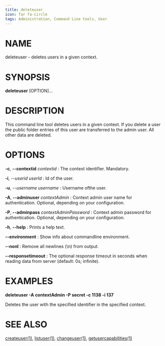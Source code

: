 ```yaml
---
title: deleteuser
icon: far fa-circle
tags: Administration, Command Line tools, User
---
```


# NAME

deleteuser - deletes users in a given context.

# SYNOPSIS

**deleteuser** [OPTION]...

# DESCRIPTION

This command line tool deletes users in a given context. If you delete a user the public folder entries of this user are transferred to the admin user. All other data are deleted. 

# OPTIONS

**-c**, **--contextid** *contextid*
: The context identifier. Mandatory.

**-i**, *--userid* *userId*
: Id of the user.

**-u**, *--username* *username*
: Username ofthe user.

**-A**, **--adminuser** *contextAdmin*
: Context admin user name for authentication. Optional, depending on your configuration.

**-P**, **--adminpass** *contextAdminPassword*
: Context admin password for authentication. Optional, depending on your configuration.

**-h**, **--help**
: Prints a help text.

**--environment**
: Show info about commandline environment.

**--nonl**
: Remove all newlines (\\n) from output.

**--responsetimeout**
: The optional response timeout in seconds when reading data from server (default: 0s; infinite).

# EXAMPLES

**deleteuser -A contextAdmin -P secret -c 1138 -i 137**

Deletes the user with the specified identifier in the specified context.

# SEE ALSO

[createuser(1)](createuser), [listuser(1)](listuser), [changeuser(1)](changeuser), [getusercapabilities(1)](getusercapabilities)